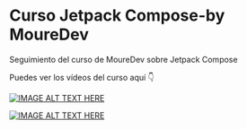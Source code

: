 # Curso Jetpack Compose-by MoureDev
Seguimiento del curso de MoureDev sobre Jetpack Compose

Puedes ver los vídeos del curso aquí 👇

[![IMAGE ALT TEXT HERE](https://i.ibb.co/b3rrSR1/jpack1.jpg)](https://www.youtube.com/watch?v=GOQVWaG7fCU&t=5s&ab_channel=MoureDevbyBraisMoure)

[![IMAGE ALT TEXT HERE](https://i.ibb.co/dpqvVzr/jpack2.jpg)](https://www.youtube.com/watch?v=yVIGAvMO3bc&list=WL&index=8&ab_channel=MoureDevbyBraisMoure)






